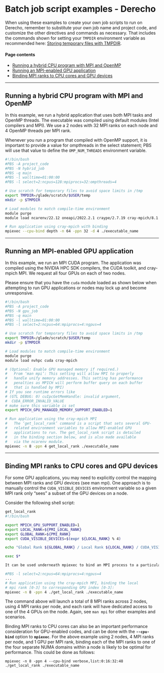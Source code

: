 ﻿# Batch job script examples - Derecho

When using these examples to create your own job scripts to run on Derecho, remember to substitute your own job name and project code, and customize the other directives and commands as necessary. That includes the commands shown for setting your `TMPDIR` environment variable as recommended here: [Storing temporary files with TMPDIR](https://arc.ucar.edu/knowledge_base/70549809).

#### **Page contents**
- [Running a hybrid CPU program with MPI and OpenMP](#batchjobscriptexamplesderecho-runningahybridcpuprogramwithmpiandopenmp)
- [Running an MPI-enabled GPU application](#batchjobscriptexamplesderecho-runninganmpi-enabledgpuapplication)
- [Binding MPI ranks to CPU cores and GPU devices](#batchjobscriptexamplesderecho-bindingmpirankstocpucoresandgpudevices)
-----
## <a name="batchjobscriptexamplesderecho-runningahybridcpuprogramwithmpiandopenmp"></a>**Running a hybrid CPU program with MPI and OpenMP**
In this example, we run a hybrid application that uses both MPI tasks and OpenMP threads. The executable was compiled using default modules (Intel compilers and MPI). We use a 2 nodes with 32 MPI ranks on each node and 4 OpenMP threads per MPI rank. 

Whenever you run a program that compiled with OpenMP support, it is important to provide a value for ompthreads in the select statement; PBS will use that value to define the `OMP_NUM_THREADS` environment variable.

```bash
#!/bin/bash
#PBS -A project_code
#PBS -N hybrid_job
#PBS -q main 
#PBS -l walltime=01:00:00 
#PBS -l select=2:ncpus=128:mpiprocs=32:ompthreads=4

# Use scratch for temporary files to avoid space limits in /tmp
export TMPDIR=/glade/scratch/$USER/temp
mkdir -p $TMPDIR

# Load modules to match compile-time environment
module purge
module load ncarenv/22.12 oneapi/2022.2.1 craype/2.7.19 cray-mpich/8.1.21

# Run application using cray-mpich with binding
mpiexec --cpu-bind depth -n 64 -ppn 32 -d 4 ./executable_name
```

-----

## <a name="batchjobscriptexamplesderecho-runninganmpi-enabledgpuapplication"></a>**Running an MPI-enabled GPU application**
In this example, we run an MPI CUDA program. The application was compiled using the NVIDIA HPC SDK compilers, the CUDA toolkit, and cray-mpich MPI. We request all four GPUs on each of two nodes.

Please ensure that you have the `cuda` module loaded as shown below when attempting to run GPU applications or nodes may lock up and become unresponsive.

```bash
#!/bin/bash
#PBS -A project_code
#PBS -N gpu_job
#PBS -q main
#PBS -l walltime=01:00:00
#PBS -l select=2:ncpus=64:mpiprocs=4:ngpus=4  

# Use scratch for temporary files to avoid space limits in /tmp
export TMPDIR=/glade/scratch/$USER/temp
mkdir -p $TMPDIR

# Load modules to match compile-time environment
module purge
module load nvhpc cuda cray-mpich

# (Optional: Enable GPU managed memory if required.)  
#   From ‘man mpi’: This setting will allow MPI to properly 
#   handle unify memory addresses. This setting has performance 
#   penalties as MPICH will perform buffer query on each buffer 
#   that is handled by MPI)
# If you see runtime errors like
# (GTL DEBUG: 0) cuIpcGetMemHandle: invalid argument, 
#  CUDA_ERROR_INVALID_VALUE
# make sure this variable is set
export MPICH_GPU_MANAGED_MEMORY_SUPPORT_ENABLED=1

# Run application using the cray-mpich MPI
#   The ‘get_local_rank’ command is a script that sets several GPU- 
#   related environment variables to allow MPI-enabled GPU 
#   applications to run. The get_local_rank script is detailed 
#   in the binding section below, and is also made available
#   via the ncarenv module.
mpiexec -n 8 -ppn 4 get_local_rank ./executable_name
```

-----

## <a name="batchjobscriptexamplesderecho-bindingmpirankstocpucoresandgpudevices"></a>**Binding MPI ranks to CPU cores and GPU devices**
For some GPU applications, you may need to explicitly control the mapping between MPI ranks and GPU devices (see man mpi). One approach is to manually control the `CUDA_VISIBLE_DEVICES` environment variable so a given MPI rank only “sees” a subset of the GPU devices on a node. 

Consider the following shell script:
```bash
get_local_rank
#!/bin/bash  

export MPICH_GPU_SUPPORT_ENABLED=1
export LOCAL_RANK=${PMI_LOCAL_RANK}
export GLOBAL_RANK=${PMI_RANK}
export CUDA_VISIBLE_DEVICES=$(expr ${LOCAL_RANK} % 4)

echo "Global Rank ${GLOBAL_RANK} / Local Rank ${LOCAL_RANK} / CUDA_VISIBLE_DEVICES=${CUDA_VISIBLE_DEVICES} / $(hostname)"

exec $*

It can be used underneath mpiexec to bind an MPI process to a particular GPU:

#PBS -l select=2:ncpus=64:mpiprocs=4:ngpus=4
...
# Run application using the cray-mpich MPI, binding the local
# mpi rank [0-3] to corresponding GPU index [0-3]:
mpiexec -n 8 -ppn 4 ./get_local_rank ./executable_name
```

The command above will launch a total of 8 MPI ranks across 2 nodes, using 4 MPI ranks per node, and each rank will have dedicated access to one of the 4 GPUs on the node. Again, see `man mpi` for other examples and scenarios.

Binding MPI ranks to CPU cores can also be an important performance consideration for GPU-enabled codes, and can be done with the **`--cpu-bind`** option to **`mpiexec`**. For the above example using 2 nodes, 4 MPI ranks per node, and 1 GPU per MPI rank, binding each of the MPI ranks to one of the four separate NUMA domains within a node is likely to be optimal for performance. This could be done as follows:
```
mpiexec -n 8 -ppn 4 --cpu-bind verbose,list:0:16:32:48 ./get_local_rank ./executable_name
```




